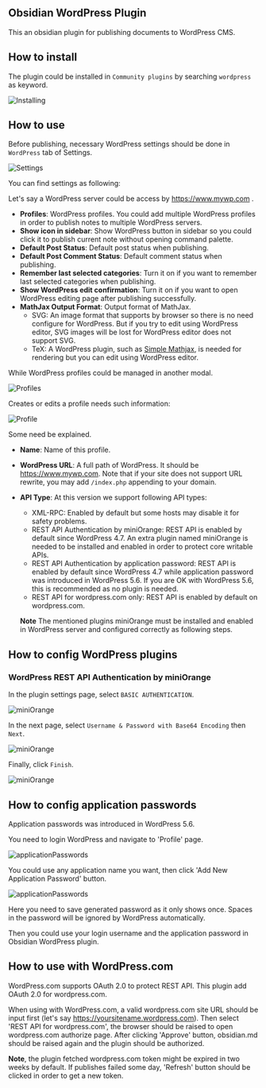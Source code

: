 ## Obsidian WordPress Plugin

This an obsidian plugin for publishing documents to WordPress CMS.

## How to install

The plugin could be installed in `Community plugins`
by searching `wordpress` as keyword.

![Installing](/obsidian-wordpress/assets/images/01GX5KHAK2BSM1CQKT19D6B2AX.png)

## How to use

Before publishing, necessary WordPress settings should be done
in `WordPress` tab of Settings.

![Settings](/obsidian-wordpress/assets/images/01GX5KHAK2S10XJRZE6CMBSGJB.png)

You can find settings as following:

Let's say a WordPress server could be access by https://www.mywp.com .

* **Profiles**: WordPress profiles. You could add multiple WordPress profiles
  in order to publish notes to multiple WordPress servers.
* **Show icon in sidebar**: Show WordPress button in sidebar so you could click it
  to publish current note without opening command palette.
* **Default Post Status**: Default post status when publishing.
* **Default Post Comment Status**: Default comment status when publishing.
* **Remember last selected categories**: Turn it on if you want to remember
  last selected categories when publishing.
* **Show WordPress edit confirmation**: Turn it on if you want to open
  WordPress editing page after publishing successfully.
* **MathJax Output Format**: Output format of MathJax.
  * SVG: An image format that supports by browser so there is no need configure
    for WordPress. But if you try to edit using WordPress editor, SVG images
    will be lost for WordPress editor does not support SVG.
  * TeX: A WordPress plugin, such as [Simple Mathjax](https://wordpress.org/plugins/simple-mathjax/),
    is needed for rendering but you can edit using WordPress editor.

While WordPress profiles could be managed in another modal.

![Profiles](/obsidian-wordpress/assets/images/01GX5KHAK2G1CQQKKY37RA4KMY.png)

Creates or edits a profile needs such information:

![Profile](/obsidian-wordpress/assets/images/01GX5KHAK22NWQ6CPWEBR1GG11.png)

Some need be explained.

* **Name**: Name of this profile.
* **WordPress URL**: A full path of WordPress.
  It should be https://www.mywp.com. Note that if your site does not support
  URL rewrite, you may add `/index.php` appending to your domain.
* **API Type**: At this version we support following API types:
  * XML-RPC: Enabled by default but some hosts may disable it for safety problems.
  * REST API Authentication by miniOrange: REST API is enabled by default since WordPress 4.7.
    An extra plugin named miniOrange is needed to be installed and enabled in order to
    protect core writable APIs.
  * REST API Authentication by application password: REST API is enabled by default
    since WordPress 4.7 while application password was introduced in WordPress 5.6.
    If you are OK with WordPress 5.6, this is recommended as no plugin is needed.
  * REST API for wordpress.com only: REST API is enabled by default on wordpress.com.

  **Note** The mentioned plugins miniOrange must be installed and enabled in WordPress server
  and configured correctly as following steps.

## How to config WordPress plugins

### WordPress REST API Authentication by miniOrange

In the plugin settings page, select `BASIC AUTHENTICATION`.

![miniOrange](/obsidian-wordpress/assets/images/wp-miniOrange-1.png)

In the next page, select `Username & Password with Base64 Encoding` then `Next`.

![miniOrange](/obsidian-wordpress/assets/images/wp-miniOrange-2.png)

Finally, click `Finish`.

![miniOrange](/obsidian-wordpress/assets/images/wp-miniOrange-3.png)

## How to config application passwords

Application passwords was introduced in WordPress 5.6.

You need to login WordPress and navigate to 'Profile' page.

![applicationPasswords](/obsidian-wordpress/assets/images/wp-app-pwd-1.png)

You could use any application name you want, then click 'Add New Application Password' button.

![applicationPasswords](/obsidian-wordpress/assets/images/wp-app-pwd-2.png)

Here you need to save generated password as it only shows once. Spaces in the password will be ignored by WordPress automatically.

Then you could use your login username and the application password in Obsidian WordPress plugin.

## How to use with WordPress.com

WordPress.com supports OAuth 2.0 to protect REST API. This plugin add OAuth 2.0 for wordpress.com.

When using with WordPress.com, a valid wordpress.com site URL should be input first
(let's say https://yoursitename.wordpress.com). Then select 'REST API for wordpress.com', the browser
should be raised to open wordpress.com authorize page. After clicking 'Approve' button, obsidian.md
should be raised again and the plugin should be authorized.

**Note**, the plugin fetched wordpress.com token might be expired in two weeks by default. If publishes
failed some day, 'Refresh' button should be clicked in order to get a new token.
